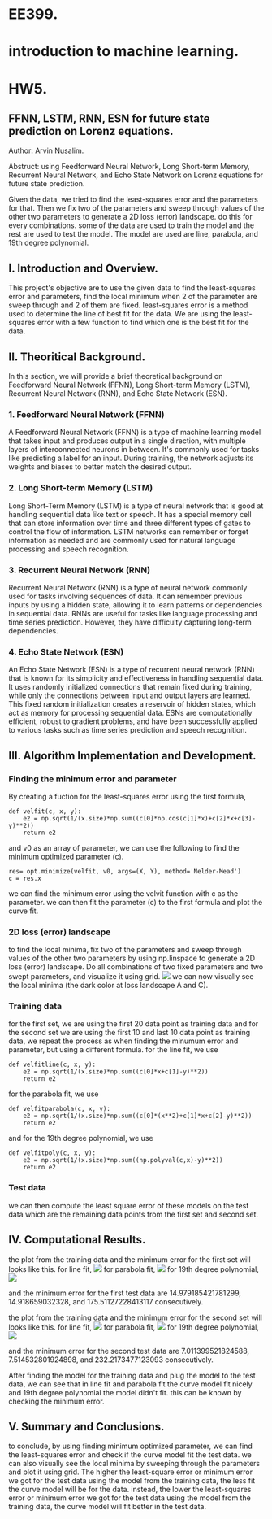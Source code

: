 # EE399. 
# introduction to machine learning. 
# HW5. 

## FFNN, LSTM, RNN, ESN for future state prediction on Lorenz equations.
Author: Arvin Nusalim. 

Abstruct: using Feedforward Neural Network, Long Short-term Memory, Recurrent Neural Network, and Echo State Network on Lorenz equations for future state prediction. 

Given the data, we tried to find the least-squares error and the parameters for that. Then we fix two of the parameters and sweep through values of the other two parameters to generate a 2D loss (error) landscape. do this for every combinations. some of the data are used to train the model and the rest are used to test the model. The model are used are line, parabola, and 19th degree polynomial.  

## I. Introduction and Overview.   
This project's objective are to use the given data to find the least-squares error and parameters, find the local minimum when 2 of the parameter are sweep through and 2 of them are fixed. least-squares error is a method used to determine the line of best fit for the data. We are using the least-squares error with a few function to find which one is the best fit for the data. 
   
## II. Theoritical Background.
In this section, we will provide a brief theoretical background on Feedforward Neural Network (FFNN), Long Short-term Memory (LSTM), Recurrent Neural Network (RNN), and Echo State Network (ESN).

### 1. Feedforward Neural Network (FFNN)
A Feedforward Neural Network (FFNN) is a type of machine learning model that takes input and produces output in a single direction, with multiple layers of interconnected neurons in between. It's commonly used for tasks like predicting a label for an input. During training, the network adjusts its weights and biases to better match the desired output.

### 2. Long Short-term Memory (LSTM)
Long Short-Term Memory (LSTM) is a type of neural network that is good at handling sequential data like text or speech. It has a special memory cell that can store information over time and three different types of gates to control the flow of information. LSTM networks can remember or forget information as needed and are commonly used for natural language processing and speech recognition.

### 3.  Recurrent Neural Network (RNN)
Recurrent Neural Network (RNN) is a type of neural network commonly used for tasks involving sequences of data. It can remember previous inputs by using a hidden state, allowing it to learn patterns or dependencies in sequential data. RNNs are useful for tasks like language processing and time series prediction. However, they have difficulty capturing long-term dependencies.

### 4. Echo State Network (ESN)
An Echo State Network (ESN) is a type of recurrent neural network (RNN) that is known for its simplicity and effectiveness in handling sequential data. It uses randomly initialized connections that remain fixed during training, while only the connections between input and output layers are learned. This fixed random initialization creates a reservoir of hidden states, which act as memory for processing sequential data. ESNs are computationally efficient, robust to gradient problems, and have been successfully applied to various tasks such as time series prediction and speech recognition.

## III. Algorithm Implementation and Development. 
### Finding the minimum error and parameter
By creating a fuction for the least-squares error using the first formula,
```
def velfit(c, x, y):
    e2 = np.sqrt(1/(x.size)*np.sum((c[0]*np.cos(c[1]*x)+c[2]*x+c[3]-y)**2))
    return e2
```
and v0 as an array of parameter, we can use the following to find the minimum optimized parameter (c).
```
res= opt.minimize(velfit, v0, args=(X, Y), method='Nelder-Mead')
c = res.x
```
we can find the minimum error using the velvit function with c as the parameter. we can then fit the parameter (c) to the first formula and plot the curve fit.

### 2D loss (error) landscape
to find the local minima, fix two of the parameters and sweep through values of the other two parameters by using np.linspace to generate a 2D loss (error) landscape. Do all combinations of two fixed parameters and two swept parameters, and visualize it using grid. 
![](grid.png)
we can now visually see the local minima (the dark color at loss landscape A and C).

### Training data
for the first set, we are using the first 20 data point as training data and for the second set we are using the first 10 and last 10 data point as training data, we repeat the process as when finding the minumum error and parameter, but using a different formula. 
for the line fit, we use
``` 
def velfitline(c, x, y):
    e2 = np.sqrt(1/(x.size)*np.sum((c[0]*x+c[1]-y)**2))
    return e2
```
for the parabola fit, we use
```
def velfitparabola(c, x, y):
    e2 = np.sqrt(1/(x.size)*np.sum((c[0]*(x**2)+c[1]*x+c[2]-y)**2))
    return e2
```
and for the 19th degree polynomial, we use
```
def velfitpoly(c, x, y):
    e2 = np.sqrt(1/(x.size)*np.sum((np.polyval(c,x)-y)**2))
    return e2
```
### Test data
we can then compute the least square error of these models on the test data which are
the remaining data points from the first set and second set.


## IV. Computational Results. 
the plot from the training data and the minimum error for the first set will looks like this.
for line fit,
![](line20datatrain.png)
for parabola fit, 
![](para20datatrain.png)
for 19th degree polynomial,
![](poly20datatrain.png)

and the minimum error for the first test data are 14.979185421781299, 14.918659032328, and 175.51127228413117 consecutively.

the plot from the training data and the minimum error for the second set will looks like this.
for line fit,
![](line20datatrain2.png)
for parabola fit, 
![](para20datatrain2.png)
for 19th degree polynomial,
![](poly20datatrain2.png)

and the minimum error for the second test data are 7.011399521824588, 7.514532801924898, and 232.2173477123093 consecutively.

After finding the model for the training data and plug the model to the test data, we can see that in line fit and parabola fit the curve model fit nicely and 19th degree polynomial the model didn't fit. this can be known by checking the minimum error. 

## V. Summary and Conclusions. 
to conclude, by using finding minimum optimized parameter, we can find the least-squares error and check if the curve model fit the test data. we can also visually see the local minima by sweeping through the parameters and plot it using grid. The higher the least-square error or minimum error we got for the test data using the model from the training data, the less fit the curve model will be for the data. instead, the lower the least-squares error or minimum error we got for the test data using the model from the training data, the curve model will fit better in the test data.
